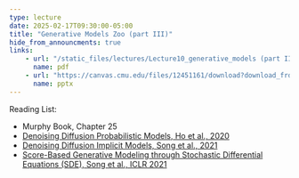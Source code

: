 ```yaml
---
type: lecture
date: 2025-02-17T09:30:00-05:00
title: "Generative Models Zoo (part III)"
hide_from_announcments: true
links:
    - url: "/static_files/lectures/Lecture10_generative_models (part III).pdf"
      name: pdf
    - url: "https://canvas.cmu.edu/files/12451161/download?download_frd=1"
      name: pptx
---
```

Reading List:
- Murphy Book, Chapter 25
- [Denoising Diffusion Probabilistic Models, Ho et al., 2020](https://arxiv.org/abs/2006.11239)
- [Denoising Diffusion Implicit Models, Song et al., 2021](https://arxiv.org/abs/2010.02502)
- [Score-Based Generative Modeling through Stochastic Differential Equations (SDE), Song et al., ICLR 2021](https://arxiv.org/abs/2011.13456)